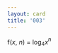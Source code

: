 ```yaml
---
layout: card
title: '003'
---
```


<p>f(<var>x</var>, <var>n</var>) = log<sub>4</sub><var>x</var><var><sup>n</sup></var></p>

